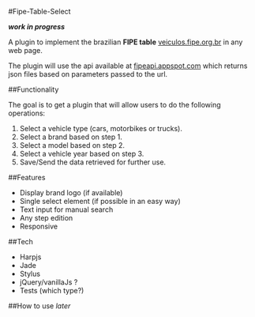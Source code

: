 #Fipe-Table-Select

**_work in progress_**

A plugin to implement the brazilian **FIPE table** [veiculos.fipe.org.br](http://veiculos.fipe.org.br/)  in any web page. 

The plugin will use the api available at [fipeapi.appspot.com](http://fipeapi.appspot.com/) which returns json files based on parameters passed to the url.

##Functionality

The goal is to get a plugin that will allow users to do the following operations:

1. Select a vehicle type (cars, motorbikes or trucks).
2. Select a brand based on step 1.
3. Select a model based on step 2.
4. Select a vehicle year based on step 3.
5. Save/Send the data retrieved for further use.

##Features
+ Display brand logo (if available)
+ Single select element (if possible in an easy way)
+ Text input for manual search
+ Any step edition
+ Responsive

##Tech
+ Harpjs 
+ Jade
+ Stylus
+ jQuery/vanillaJs ?
+ Tests (which type?)

##How to use
_later_